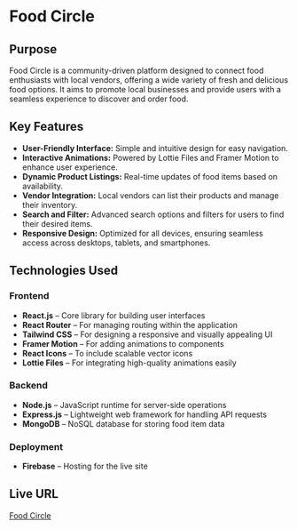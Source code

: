 # Food Circle

## Purpose

Food Circle is a community-driven platform designed to connect food enthusiasts with local vendors, offering a wide variety of fresh and delicious food options. It aims to promote local businesses and provide users with a seamless experience to discover and order food.

## Key Features

- **User-Friendly Interface:** Simple and intuitive design for easy navigation.  
- **Interactive Animations:** Powered by Lottie Files and Framer Motion to enhance user experience.  
- **Dynamic Product Listings:** Real-time updates of food items based on availability.  
- **Vendor Integration:** Local vendors can list their products and manage their inventory.  
- **Search and Filter:** Advanced search options and filters for users to find their desired items.  
- **Responsive Design:** Optimized for all devices, ensuring seamless access across desktops, tablets, and smartphones.  

## Technologies Used

### Frontend  
- **React.js** – Core library for building user interfaces  
- **React Router** – For managing routing within the application  
- **Tailwind CSS** – For designing a responsive and visually appealing UI  
- **Framer Motion** – For adding animations to components  
- **React Icons** – To include scalable vector icons  
- **Lottie Files** – For integrating high-quality animations easily  

### Backend  
- **Node.js** – JavaScript runtime for server-side operations  
- **Express.js** – Lightweight web framework for handling API requests  
- **MongoDB** – NoSQL database for storing food item data  

### Deployment  
- **Firebase** – Hosting for the live site  

## Live URL  

[Food Circle](https://food-circle-a626f.web.app/)  
